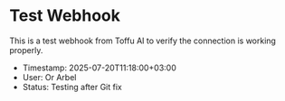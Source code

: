 # Test Webhook

This is a test webhook from Toffu AI to verify the connection is working properly.

- Timestamp: 2025-07-20T11:18:00+03:00
- User: Or Arbel
- Status: Testing after Git fix